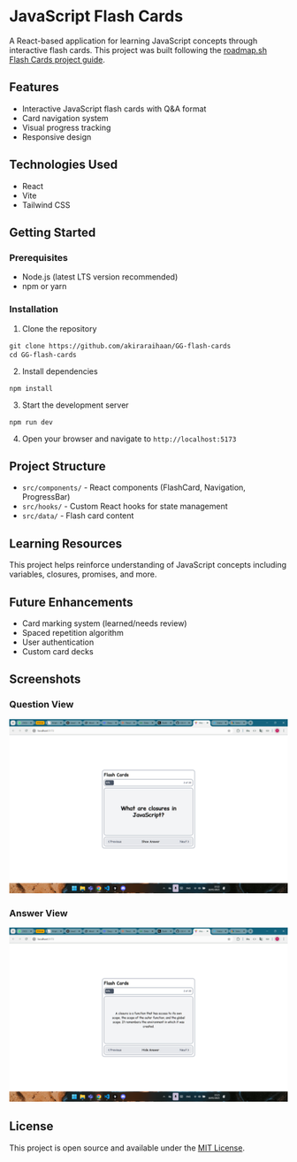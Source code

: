 # JavaScript Flash Cards

A React-based application for learning JavaScript concepts through interactive flash cards. This project was built following the [roadmap.sh Flash Cards project guide](https://roadmap.sh/projects/flash-cards).

## Features

- Interactive JavaScript flash cards with Q&A format
- Card navigation system
- Visual progress tracking
- Responsive design

## Technologies Used

- React
- Vite
- Tailwind CSS

## Getting Started

### Prerequisites

- Node.js (latest LTS version recommended)
- npm or yarn

### Installation

1. Clone the repository
```
git clone https://github.com/akiraraihaan/GG-flash-cards
cd GG-flash-cards
```

2. Install dependencies
```
npm install
```

3. Start the development server
```
npm run dev
```

4. Open your browser and navigate to `http://localhost:5173`

## Project Structure

- `src/components/` - React components (FlashCard, Navigation, ProgressBar)
- `src/hooks/` - Custom React hooks for state management
- `src/data/` - Flash card content

## Learning Resources

This project helps reinforce understanding of JavaScript concepts including variables, closures, promises, and more.

## Future Enhancements

- Card marking system (learned/needs review)
- Spaced repetition algorithm
- User authentication
- Custom card decks

## Screenshots

### Question View
![Question View](/public/Screenshot%20(5).png)

### Answer View
![Answer View](/public/Screenshot%20(6).png)

## License

This project is open source and available under the [MIT License](LICENSE).